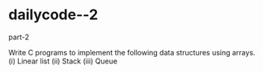 # dailycode--2

part-2 

Write C programs to implement the following data structures using arrays.
(i) Linear list
(ii) Stack
(iii) Queue
